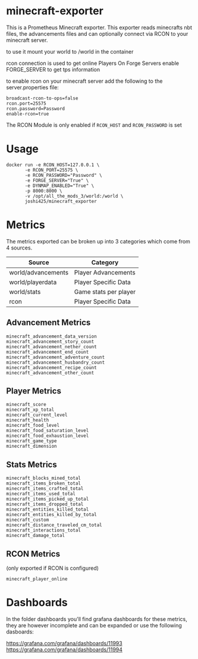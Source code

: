 # minecraft-exporter

This is a Prometheus Minecraft exporter.
This exporter reads minecrafts nbt files, the advancements files and can optionally connect via RCON to your minecraft server.

to use it mount your world to /world in the container

rcon connection is used to get online Players 
On Forge Servers enable FORGE_SERVER to get tps information

to enable rcon on your minecraft server add the following to the server.properties file:

```
broadcast-rcon-to-ops=false
rcon.port=25575
rcon.password=Password
enable-rcon=true
```

The RCON Module is only enabled if `RCON_HOST` and `RCON_PASSWORD` is set


# Usage

```
docker run -e RCON_HOST=127.0.0.1 \
	   -e RCON_PORT=25575 \
	   -e RCON_PASSWORD="Password" \
	   -e FORGE_SERVER="True" \
	   -e DYNMAP_ENABLED="True" \
	   -p 8000:8000 \
	   -v /opt/all_the_mods_3/world:/world \
	   joshi425/minecraft_exporter
```

# Metrics
The metrics exported can be broken up into 3 categories which come from 4 sources.

| Source | Category |
| ------ | -------- |
| world/advancements | Player Advancements |
| world/playerdata | Player Specific Data | 
| world/stats | Game stats per player |
| rcon | Player Specific Data |

## Advancement Metrics

```
minecraft_advancement_data_version
minecraft_advancement_story_count
minecraft_advancement_nether_count
minecraft_advancement_end_count
minecraft_advancement_adventure_count
minecraft_advancement_husbandry_count
minecraft_advancement_recipe_count
minecraft_advancement_other_count
```

## Player Metrics

```
minecraft_score
minecraft_xp_total
minecraft_current_level
minecraft_health
minecraft_food_level
minecraft_food_saturation_level
minecraft_food_exhaustion_level
minecraft_game_type
minecraft_dimension
```

## Stats Metrics

```
minecraft_blocks_mined_total
minecraft_items_broken_total
minecraft_items_crafted_total
minecraft_items_used_total
minecraft_items_picked_up_total
minecraft_items_dropped_total
minecraft_entities_killed_total
minecraft_entities_killed_by_total
minecraft_custom
minecraft_distance_traveled_cm_total
minecraft_interactions_total
minecraft_damage_total
```

## RCON Metrics

(only exported if RCON is configured)

```
minecraft_player_online
```

# Dashboards

In the folder dashboards you'll find grafana dashboards for these metrics, they are however incomplete and can be expanded 
or use the following dasboards:

https://grafana.com/grafana/dashboards/11993  
https://grafana.com/grafana/dashboards/11994
